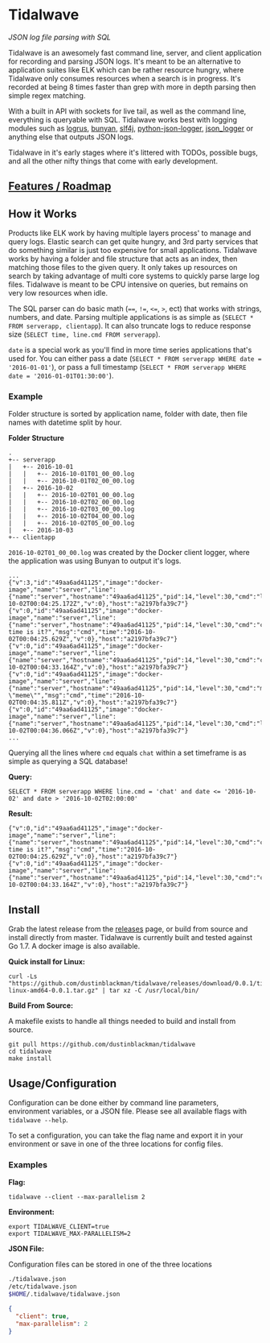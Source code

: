 # Tidalwave
_JSON log file parsing with SQL_

Tidalwave is an awesomely fast command line, server, and client application for recording and parsing JSON logs. It's meant to be an alternative to application suites like ELK which can be rather resource hungry, where Tidalwave only consumes resources when a search is in progress. It's recorded at being 8 times faster than grep with more in depth parsing then simple regex matching.

With a built in API with sockets for live tail, as well as the command line, everything is queryable with SQL. Tidalwave works best with logging modules such as [logrus](https://github.com/Sirupsen/logrus), [bunyan](https://github.com/trentm/node-bunyan), [slf4j](https://github.com/savoirtech/slf4j-json-logger), [python-json-logger](https://github.com/madzak/python-json-logger), [json_logger](https://github.com/rsolomo/json_logger) or anything else that outputs JSON logs.

Tidalwave in it's early stages where it's littered with TODOs, possible bugs, and all the other nifty things that come with early development.

## [Features / Roadmap](./ROADMAP.md)

## How it Works

Products like ELK work by having multiple layers process' to manage and query logs. Elastic search can get quite hungry, and 3rd party services that do something similar is just too expensive for small applications. Tidalwave works by having a folder and file structure that acts as an index, then matching those files to the given query. It only takes up resources on search by taking advantage of multi core systems to quickly parse large log files. Tidalwave is meant to be CPU intensive on queries, but remains on very low resources when idle.

The SQL parser can do basic math (`==`, `!=`, `<=`, `>`, ect) that works with strings, numbers, and date. Parsing multiple applications is as simple as (`SELECT * FROM serverapp, clientapp`). It can also truncate logs to reduce response size (`SELECT time, line.cmd FROM serverapp`).

`date` is a special work as you'll find in more time series applications that's used for. You can either pass a date (`SELECT * FROM serverapp WHERE date = '2016-01-01'`), or pass a full timestamp (`SELECT * FROM serverapp WHERE date = '2016-01-01T01:30:00'`).

### Example

Folder structure is sorted by application name, folder with date, then file names with datetime split by hour.

__Folder Structure__
```
.
+-- serverapp
|   +-- 2016-10-01
|   |   +-- 2016-10-01T01_00_00.log
|   |   +-- 2016-10-01T02_00_00.log
|   +-- 2016-10-02
|   |   +-- 2016-10-02T01_00_00.log
|   |   +-- 2016-10-02T02_00_00.log
|   |   +-- 2016-10-02T03_00_00.log
|   |   +-- 2016-10-02T04_00_00.log
|   |   +-- 2016-10-02T05_00_00.log
|   +-- 2016-10-03
+-- clientapp
```

`2016-10-02T01_00_00.log` was created by the Docker client logger, where the application was using Bunyan to output it's logs.

```
...
{"v":3,"id":"49aa6ad41125","image":"docker-image","name":"server","line":{"name":"server","hostname":"49aa6ad41125","pid":14,"level":30,"cmd":"lol","suffix":"status","msg":"cmd","time":"2016-10-02T00:04:25.172Z","v":0},"host":"a2197bfa39c7"}
{"v":0,"id":"49aa6ad41125","image":"docker-image","name":"server","line":{"name":"server","hostname":"49aa6ad41125","pid":14,"level":30,"cmd":"chat","suffix":"What time is it?","msg":"cmd","time":"2016-10-02T00:04:25.629Z","v":0},"host":"a2197bfa39c7"}
{"v":0,"id":"49aa6ad41125","image":"docker-image","name":"server","line":{"name":"server","hostname":"49aa6ad41125","pid":14,"level":30,"cmd":"chat","suffix":"Pizza.","msg":"cmd","time":"2016-10-02T00:04:33.164Z","v":0},"host":"a2197bfa39c7"}
{"v":0,"id":"49aa6ad41125","image":"docker-image","name":"server","line":{"name":"server","hostname":"49aa6ad41125","pid":14,"level":30,"cmd":"meme","suffix":"fry1 \"meme\"","msg":"cmd","time":"2016-10-02T00:04:35.811Z","v":0},"host":"a2197bfa39c7"}
{"v":0,"id":"49aa6ad41125","image":"docker-image","name":"server","line":{"name":"server","hostname":"49aa6ad41125","pid":14,"level":30,"cmd":"lol","suffix":"status","msg":"cmd","time":"2016-10-02T00:04:36.066Z","v":0},"host":"a2197bfa39c7"}
...
```

Querying all the lines where `cmd` equals `chat` within a set timeframe is as simple as querying a SQL database!

__Query:__
```
SELECT * FROM serverapp WHERE line.cmd = 'chat' and date <= '2016-10-02' and date > '2016-10-02T02:00:00'
```

__Result:__

```
{"v":0,"id":"49aa6ad41125","image":"docker-image","name":"server","line":{"name":"server","hostname":"49aa6ad41125","pid":14,"level":30,"cmd":"chat","suffix":"What time is it?","msg":"cmd","time":"2016-10-02T00:04:25.629Z","v":0},"host":"a2197bfa39c7"}
{"v":0,"id":"49aa6ad41125","image":"docker-image","name":"server","line":{"name":"server","hostname":"49aa6ad41125","pid":14,"level":30,"cmd":"chat","suffix":"Pizza.","msg":"cmd","time":"2016-10-02T00:04:33.164Z","v":0},"host":"a2197bfa39c7"}
```

## Install

Grab the latest release from the [releases](https://github.com/dustinblackman/tidalwave/releases) page, or build from source and install directly from master. Tidalwave is currently built and tested against Go 1.7. A docker image is also available.

__Quick install for Linux:__
```
curl -Ls "https://github.com/dustinblackman/tidalwave/releases/download/0.0.1/tidalwave-linux-amd64-0.0.1.tar.gz" | tar xz -C /usr/local/bin/
```

__Build From Source:__

A makefile exists to handle all things needed to build and install from source.

```
git pull https://github.com/dustinblackman/tidalwave
cd tidalwave
make install
```


## Usage/Configuration

Configuration can be done either by command line parameters, environment variables, or a JSON file. Please see all available flags with `tidalwave --help`.

To set a configuration, you can take the flag name and export it in your environment or save in one of the three locations for config files.

### Examples

__Flag:__
```
tidalwave --client --max-parallelism 2
```

__Environment:__
```
export TIDALWAVE_CLIENT=true
export TIDALWAVE_MAX-PARALLELISM=2
```

__JSON File:__

Configuration files can be stored in one of the three locations

```sh
./tidalwave.json
/etc/tidalwave.json
$HOME/.tidalwave/tidalwave.json
```
```json
{
  "client": true,
  "max-parallelism": 2
}
```

